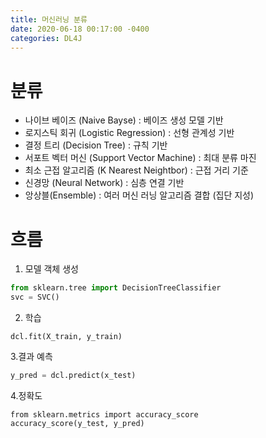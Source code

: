 ```yaml
---
title: 머신러닝 분류
date: 2020-06-18 00:17:00 -0400
categories: DL4J
---
```




# 분류

- 나이브 베이즈 (Naive Bayse) : 베이즈 생성 모델 기반
- 로지스틱 회귀 (Logistic Regression) : 선형 관계성 기반
- 결정 트리 (Decision Tree) : 규칙 기반
- 서포트 벡터 머신 (Support Vector Machine) :  최대 분류 마진
- 최소 근접 알고리즘 (K Nearest Neightbor) : 근접 거리 기준
- 신경망 (Neural Network) : 심층 연결 기반
- 앙상블(Ensemble) : 여러 머신 러닝 알고리즘 결합 (집단 지성)



# 흐름

1. 모델 객체 생성

```python
from sklearn.tree import DecisionTreeClassifier
svc = SVC()
```

2. 학습

```
dcl.fit(X_train, y_train)
```

3.결과 예측

```python
y_pred = dcl.predict(x_test)
```

4.정확도

```
from sklearn.metrics import accuracy_score
accuracy_score(y_test, y_pred)
```

